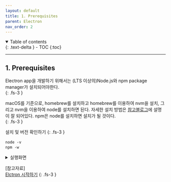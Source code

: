 ```yaml
---
layout: default
title: 1. Prerequisites
parent: Electron
nav_order: 2
---
```


<details open markdown="block">
  <summary>
    Table of contents
  </summary>
  {: .text-delta }
- TOC
{:toc}
</details>

---
## 1. Prerequisites
Electron app을 개발하기 위해서는 (LTS 이상의)Node.js와 npm package manager가 설치되어야한다.  
{: .fs-3 }   

macOS를 기준으로, homebrew를 설치하고 homebrew를 이용하여 nvm을 설치, 그리고 nvm을 이용하여 node를 설치하면 된다. 자세한 설치 방법은 [참고블로그](https://memostack.tistory.com/274)에 설명이 잘 되어있다. npm은 node를 설치하면 설치가 될 것이다.   
{: .fs-3 }   

설치 및 버전 확인하기
{: .fs-3 }   
```
node -v
npm -w
```
<details>
<summary>
실행화면     
</summary>
<div markdown="1">
![web_application31.png](https://github.com/Sujinkim-625/Sujinkim-625.github.io/blob/main/docs/nims/image/web_application31.png?raw=true)  
</div>
</details>

[참고자료]   
[Elctron 시작하기](https://oraange.tistory.com/30)
{: .fs-3 }   
